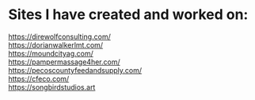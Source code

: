 # Sites I have created and worked on:
https://direwolfconsulting.com/ <br/>
https://dorianwalkerlmt.com/ <br/>
https://moundcityag.com/ <br/>
https://pampermassage4her.com/ <br/>
https://pecoscountyfeedandsupply.com/ <br/>
https://cfeco.com/ <br/>
https://songbirdstudios.art <br/>

